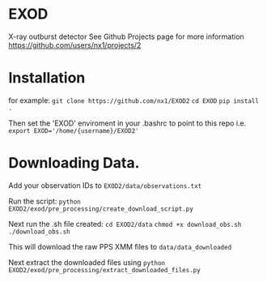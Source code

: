 # EXOD
X-ray outburst detector
See Github Projects page for more information
https://github.com/users/nx1/projects/2

# Installation

for example:
`git clone https://github.com/nx1/EXOD2`
`cd EXOD`
`pip install .`

Then set the 'EXOD' enviroment in your .bashrc to point to this repo i.e.
`export EXOD='/home/{username}/EXOD2'`

# Downloading Data.
Add your observation IDs to 
`EXOD2/data/observations.txt`

Run the script:
`python EXOD2/exod/pre_processing/create_download_script.py`

Next run the .sh file created:
`cd EXOD2/data`
`chmod +x download_obs.sh`
`./download_obs.sh`

This will download the raw PPS XMM files to `data/data_downloaded`

Next extract the downloaded files using 
`python EXOD2/exod/pre_processing/extract_downloaded_files.py`

# 
